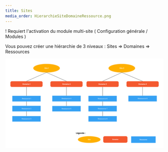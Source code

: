 ```yaml
---
title: Sites
media_order: HierarchieSiteDomaineRessource.png
---
```


! Requiert l'activation du module multi-site ( Configuration générale / Modules )

Vous pouvez créer une hiérarchie de 3 niveaux : Sites => Domaines => Ressources

![HierarchieSiteDomaineRessource](HierarchieSiteDomaineRessource.png "HierarchieSiteDomaineRessource")
